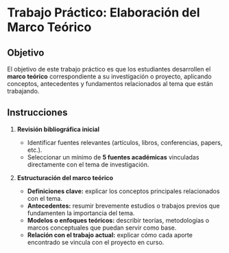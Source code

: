 # Trabajo Práctico: Elaboración del Marco Teórico

## Objetivo
El objetivo de este trabajo práctico es que los estudiantes desarrollen el **marco teórico** correspondiente a su investigación o proyecto, aplicando conceptos, antecedentes y fundamentos relacionados al tema que están trabajando.

## Instrucciones

1. **Revisión bibliográfica inicial**  
   - Identificar fuentes relevantes (artículos, libros, conferencias, papers, etc.).  
   - Seleccionar un mínimo de **5 fuentes académicas** vinculadas directamente con el tema de investigación.  

2. **Estructuración del marco teórico**  
   - **Definiciones clave:** explicar los conceptos principales relacionados con el tema.  
   - **Antecedentes:** resumir brevemente estudios o trabajos previos que fundamenten la importancia del tema.  
   - **Modelos o enfoques teóricos:** describir teorías, metodologías o marcos conceptuales que puedan servir como base.  
   - **Relación con el trabajo actual:** explicar cómo cada aporte encontrado se vincula con el proyecto en curso.  

